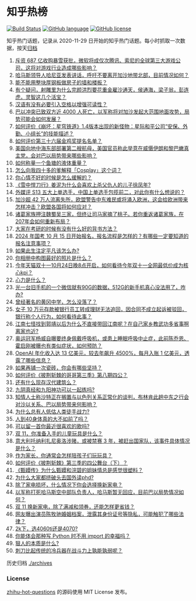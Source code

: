 # 知乎热榜
[![Build Status](https://github.com/ToWeLong/zhihu-hot-questions/workflows/CI/badge.svg)](https://github.com/ToWeLong/zhihu-hot-questions/actions)
[![GitHub language](https://img.shields.io/badge/language-golang-orange.svg)](https://golang.org/)
[![GitHub license](https://img.shields.io/github/license/ToWeLong/zhihu-hot-questions)](https://github.com/ToWeLong/zhihu-hot-questions/blob/main/LICENSE)

知乎热门话题，记录从 2020-11-29 日开始的知乎热门话题。每小时抓取一次数据，按天[归档](./archives)

<!-- BEGIN -->

1. [斥资 687 亿收购暴雪获批，微软将成仅次腾讯、索尼的全球第三大游戏公司，这将对游戏行业造成哪些影响？](https://www.zhihu.com/question/626080572)
1. [哈马斯领导人哈尼亚发表讲话，呼吁不要离开加沙地带北部，目前情况如何？](https://www.zhihu.com/question/626206140)
1. [能不能用整块厚钢板做房子的墙和楼板？](https://www.zhihu.com/question/624633066)
1. [有个疑问，射雕里为什么完颜洪烈要花重金雇沙通天，侯通海，梁子翁，彭连虎，灵智这几个活宝？](https://www.zhihu.com/question/626089953)
1. [汉语有没有必要引入空格以增强可读性？](https://www.zhihu.com/question/625604172)
1. [巴以冲突已致双方近 4000 人死亡，以军称将对加沙发起大范围地面攻势，局势可能会如何发展？](https://www.zhihu.com/question/626197868)
1. [如何评价《崩坏：星穹铁道》1.4版本出现的新怪物：星际和平公司“安保、外勤、小组长”的技能描述？](https://www.zhihu.com/question/626097407)
1. [如何评价第三十六届金鸡奖提名名单？](https://www.zhihu.com/question/626202963)
1. [美国向地中海东部部署第二艘航母，美国官员称此举意在威慑伊朗和黎巴嫩真主党，会对巴以局势带来哪些影响？](https://www.zhihu.com/question/626199463)
1. [如何称量一个鱼塘的液体重量？](https://www.zhihu.com/question/562775394)
1. [怎么向我四十多的爹解释「Cosplay」这个词？](https://www.zhihu.com/question/614209520)
1. [你心情不好的时候是怎么缓解的？](https://www.zhihu.com/question/626082220)
1. [《雪中悍刀行》姜泥为什么会喜欢上杀父仇人的儿子徐凤年?](https://www.zhihu.com/question/509212732)
1. [外媒评 S13 五大上单选手，中国上单选手包揽前二，对此你有什么想说的？](https://www.zhihu.com/question/625870506)
1. [加沙超 42 万人流离失所，欧盟警告中东难民或将涌入欧洲，这会给欧洲带来怎样冲击？欧盟各国将如何应对？](https://www.zhihu.com/question/626111501)
1. [诸葛家族押注魏蜀吴三家，但终让司马家摘了桃子。若你重返诸葛家族，在207年会如何重新布局？](https://www.zhihu.com/question/625828222)
1. [大家在考研的时候有没有什么好的背书方法？](https://www.zhihu.com/question/545064547)
1. [2024 年国考 10 月 15 日开始报名，报名流程是怎样的？有哪些一定要知道的报名注意事项？](https://www.zhihu.com/question/625813520)
1. [如果此生注定平凡该怎么办?](https://www.zhihu.com/question/626116773)
1. [你相册中构图最好的照片是什么？](https://www.zhihu.com/question/621418764)
1. [今年天猫双十一10月24日晚8点开启，如何看待今年双十一全网最低价成为核心kpi？](https://www.zhihu.com/question/626105166)
1. [心力是什么？](https://www.zhihu.com/question/21247407)
1. [光一台旧手机的一个微信就有90G的数据，512G的新手机真心没法用了，咋办?](https://www.zhihu.com/question/623189683)
1. [曾经著名的黄冈中学，怎么没落了？](https://www.zhihu.com/question/65786127)
1. [女子 10 万元存款被银行员工转成理财无法追回，因合同不成立起诉被驳回，银行称个人行为，如何看待此事？](https://www.zhihu.com/question/626079801)
1. [江南七怪找到郭靖以后为什么不直接带回江南呢？在自己家乡教武功多省事啊离家也近?](https://www.zhihu.com/question/625914222)
1. [奥运冠军杨威自曝要终身佩戴呼吸机，或患上睡眠呼吸中止症，此前陈乔恩、霍启刚被曝也有类似症状，如何预防？](https://www.zhihu.com/question/626079812)
1. [OpenAI 年化收入达 13 亿美元，较去年飙升 4500%，每月入账 1 亿美元，透露了哪些信息？](https://www.zhihu.com/question/626112796)
1. [如果再铺一次瓷砖，你会有哪些坚持？](https://www.zhihu.com/question/535814883)
1. [如何评价《披荆斩棘的哥哥第三季》第八期四公？](https://www.zhihu.com/question/625941401)
1. [还有什么现存汉代建筑么？](https://www.zhihu.com/question/375587191)
1. [九阴真经和九阳神功可以一起练吗?](https://www.zhihu.com/question/24509133)
1. [知情人士称沙特正在搁置与以色列关系正常化的谈判，布林肯此趟中东之行会对沙以关系、巴以局势带来何影响？](https://www.zhihu.com/question/626090924)
1. [为什么总有人低估人类徒手战力?](https://www.zhihu.com/question/623561639)
1. [人到40身体真的大不如前了吗？](https://www.zhihu.com/question/451969950)
1. [可以留一首你最近很喜欢的歌吗?](https://www.zhihu.com/question/625745914)
1. [双 11，你准备入手的儿童玩具是什么？](https://www.zhihu.com/question/624167227)
1. [意大利托纳利扎尼奥洛涉赌，或被禁赛 3 年，被赶出国家队，该事件具体情况是什么？](https://www.zhihu.com/question/625965490)
1. [作为家长，你通常会怎样陪孩子们玩玩具？](https://www.zhihu.com/question/623318661)
1. [如何评价《披荆斩棘》第三季的四公舞台（下）？](https://www.zhihu.com/question/626083904)
1. [《甄嬛传》为什么甄嬛和浣碧的姐妹情总是感觉很塑料？](https://www.zhihu.com/question/432828282)
1. [为什么大家都挤破头去国外读phd?](https://www.zhihu.com/question/616628814)
1. [除了家电损坏，什么情况下你会选择换新家电？](https://www.zhihu.com/question/626105881)
1. [以军称打死哈马斯空中部队负责人，哈马斯暂无回应，目前巴以局势情况如何？](https://www.zhihu.com/question/626097736)
1. [双 11 换新家电，除了满减和领券，还能怎样更省钱？](https://www.zhihu.com/question/626105968)
1. [网友曝出演员陈牧驰婚姻档案，泄露其身份证号等隐私，可能触犯了哪些法律？](https://www.zhihu.com/question/625931050)
1. [2k下，选4060ti还是4070?](https://www.zhihu.com/question/603296133)
1. [你能体会那种写 Python 时不用 import 的幸福吗？](https://www.zhihu.com/question/626060971)
1. [狠人的本质是什么?](https://www.zhihu.com/question/622670900)
1. [刺刀比起传统的冷兵器在战斗力上孰能孰弱呢？](https://www.zhihu.com/question/575037075)

<!-- END -->

历史归档 [./archives](./archives)


### License
[zhihu-hot-questions](https://github.com/towelong/zhihu-hot-questions) 的源码使用 MIT License 发布。
